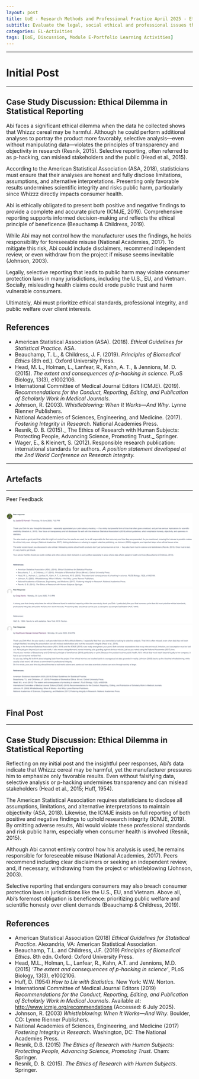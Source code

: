 ```yaml
---
layout: post
title: UoE - Research Methods and Professional Practice April 2025 - Ethical Dilemma in Statistical Reporting
subtitle: Evaluate the legal, social ethical and professional issues that affect computing professionals in industry
categories: EL-Activities
tags: [UoE, Discussion, Module E-Portfolio Learning Activities]
---
```

---
# Initial Post
---
## **Case Study Discussion: Ethical Dilemma in Statistical Reporting**

Abi faces a significant ethical dilemma when the data he collected shows that Whizzz cereal may be harmful. Although he could perform additional analyses to portray the product more favorably, selective analysis—even without manipulating data—violates the principles of transparency and objectivity in research (Resnik, 2015). Selective reporting, often referred to as p-hacking, can mislead stakeholders and the public (Head et al., 2015).

According to the American Statistical Association (ASA, 2018), statisticians must ensure that their analyses are honest and fully disclose limitations, assumptions, and alternative interpretations. Presenting only favorable results undermines scientific integrity and risks public harm, particularly since Whizzz directly impacts consumer health.

Abi is ethically obligated to present both positive and negative findings to provide a complete and accurate picture (ICMJE, 2019). Comprehensive reporting supports informed decision-making and reflects the ethical principle of beneficence (Beauchamp & Childress, 2019).

While Abi may not control how the manufacturer uses the findings, he holds responsibility for foreseeable misuse (National Academies, 2017). To mitigate this risk, Abi could include disclaimers, recommend independent review, or even withdraw from the project if misuse seems inevitable (Johnson, 2003).

Legally, selective reporting that leads to public harm may violate consumer protection laws in many jurisdictions, including the U.S., EU, and Vietnam. Socially, misleading health claims could erode public trust and harm vulnerable consumers.

Ultimately, Abi must prioritize ethical standards, professional integrity, and public welfare over client interests.

## **References**

- American Statistical Association (ASA). (2018). _Ethical Guidelines for Statistical Practice._ ASA.
- Beauchamp, T. L., & Childress, J. F. (2019). _Principles of Biomedical Ethics_ (8th ed.). Oxford University Press.
- Head, M. L., Holman, L., Lanfear, R., Kahn, A. T., & Jennions, M. D. (2015). _The extent and consequences of p-hacking in science_. PLoS Biology, 13(3), e1002106.
- International Committee of Medical Journal Editors (ICMJE). (2019). _Recommendations for the Conduct, Reporting, Editing, and Publication of Scholarly Work in Medical Journals._
- Johnson, R. (2003). _Whistleblowing: When It Works—And Why_. Lynne Rienner Publishers.
- National Academies of Sciences, Engineering, and Medicine. (2017). _Fostering Integrity in Research._ National Academies Press.
- Resnik, D. B. (2015)._ The Ethics of Research with Human Subjects: Protecting People, Advancing Science, Promoting Trust._ Springer.
- Wager, E., & Kleinert, S. (2012). Responsible research publication: international standards for authors. _A position statement developed at the 2nd World Conference on Research Integrity._

---
## Artefacts
---
Peer Feedback

![image](/assets/images/banners/RM8-1.png)
![image](/assets/images/banners/RM8-2.png)
![image](/assets/images/banners/RM8-3.png)
---
## Final Post
---

## **Case Study Discussion: Ethical Dilemma in Statistical Reporting**

Reflecting on my initial post and the insightful peer responses, Abi’s data indicate that Whizzz cereal may be harmful, yet the manufacturer pressures him to emphasize only favorable results. Even without falsifying data, selective analysis or p-hacking undermines transparency and can mislead stakeholders (Head et al., 2015; Huff, 1954).

The American Statistical Association requires statisticians to disclose all assumptions, limitations, and alternative interpretations to maintain objectivity (ASA, 2018). Likewise, the ICMJE insists on full reporting of both positive and negative findings to uphold research integrity (ICMJE, 2019). By omitting adverse results, Abi would violate these professional standards and risk public harm, especially when consumer health is involved (Resnik, 2015).

Although Abi cannot entirely control how his analysis is used, he remains responsible for foreseeable misuse (National Academies, 2017). Peers recommend including clear disclaimers or seeking an independent review, and, if necessary, withdrawing from the project or whistleblowing (Johnson, 2003).

Selective reporting that endangers consumers may also breach consumer protection laws in jurisdictions like the U.S., EU, and Vietnam. Above all, Abi’s foremost obligation is beneficence: prioritizing public welfare and scientific honesty over client demands (Beauchamp & Childress, 2019).

## **References**

- American Statistical Association (2018) _Ethical Guidelines for Statistical Practice_. Alexandria, VA: American Statistical Association.
- Beauchamp, T.L. and Childress, J.F. (2019) _Principles of Biomedical Ethics_. 8th edn. Oxford: Oxford University Press.
- Head, M.L., Holman, L., Lanfear, R., Kahn, A.T. and Jennions, M.D. (2015) _‘The extent and consequences of p-hacking in science’_, PLoS Biology, 13(3), e1002106.
- Huff, D. (1954) _How to Lie with Statistics._ New York: W.W. Norton.
- International Committee of Medical Journal Editors (2019) _Recommendations for the Conduct, Reporting, Editing, and Publication of Scholarly Work in Medical Journals_. Available at: http://www.icmje.org/recommendations (Accessed: 6 July 2025).
- Johnson, R. (2003) _Whistleblowing: When It Works—And Why_. Boulder, CO: Lynne Rienner Publishers.
- National Academies of Sciences, Engineering, and Medicine (2017) _Fostering Integrity in Research._ Washington, DC: The National Academies Press.
- Resnik, D.B. (2015) _The Ethics of Research with Human Subjects: Protecting People, Advancing Science, Promoting Trust._ Cham: Springer.
- Resnik, D. B. (2015). _The Ethics of Research with Human Subjects_. Springer.
